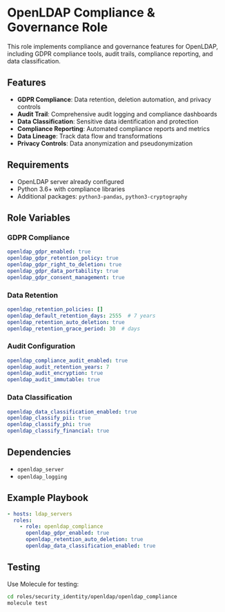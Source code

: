 # OpenLDAP Compliance & Governance Role

This role implements compliance and governance features for OpenLDAP, including GDPR compliance tools, audit trails, compliance reporting, and data classification.

## Features

- **GDPR Compliance**: Data retention, deletion automation, and privacy controls
- **Audit Trail**: Comprehensive audit logging and compliance dashboards
- **Data Classification**: Sensitive data identification and protection
- **Compliance Reporting**: Automated compliance reports and metrics
- **Data Lineage**: Track data flow and transformations
- **Privacy Controls**: Data anonymization and pseudonymization

## Requirements

- OpenLDAP server already configured
- Python 3.6+ with compliance libraries
- Additional packages: `python3-pandas`, `python3-cryptography`

## Role Variables

### GDPR Compliance
```yaml
openldap_gdpr_enabled: true
openldap_gdpr_retention_policy: true
openldap_gdpr_right_to_deletion: true
openldap_gdpr_data_portability: true
openldap_gdpr_consent_management: true
```

### Data Retention
```yaml
openldap_retention_policies: []
openldap_default_retention_days: 2555  # 7 years
openldap_retention_auto_deletion: true
openldap_retention_grace_period: 30  # days
```

### Audit Configuration
```yaml
openldap_compliance_audit_enabled: true
openldap_audit_retention_years: 7
openldap_audit_encryption: true
openldap_audit_immutable: true
```

### Data Classification
```yaml
openldap_data_classification_enabled: true
openldap_classify_pii: true
openldap_classify_phi: true
openldap_classify_financial: true
```

## Dependencies

- `openldap_server`
- `openldap_logging`

## Example Playbook

```yaml
- hosts: ldap_servers
  roles:
    - role: openldap_compliance
      openldap_gdpr_enabled: true
      openldap_retention_auto_deletion: true
      openldap_data_classification_enabled: true
```

## Testing

Use Molecule for testing:

```bash
cd roles/security_identity/openldap/openldap_compliance
molecule test
```
